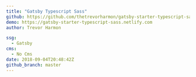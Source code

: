 ```yaml
---
title: "Gatsby Typescript Sass"
github: https://github.com/thetrevorharmon/gatsby-starter-typescript-sass
demo: https://gatsby-starter-typescript-sass.netlify.com
author: Trevor Harmon

ssg:
  - Gatsby
cms:
  - No Cms
date: 2018-09-04T20:48:42Z
github_branch: master
---
```

